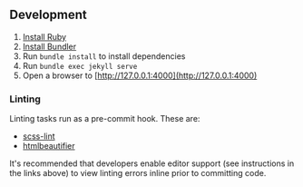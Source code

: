 ## Development
1. [Install Ruby](https://www.ruby-lang.org/en/documentation/installation/)
1. [Install Bundler](https://bundler.io/)
1. Run `bundle install` to install dependencies
1. Run `bundle exec jekyll serve`
1. Open a browser to [http://127.0.0.1:4000](http://127.0.0.1:4000)
### Linting
Linting tasks run as a pre-commit hook. These are:
- [scss-lint](https://github.com/sds/scss-lint)
- [htmlbeautifier](https://github.com/threedaymonk/htmlbeautifier)

It's recommended that developers enable editor support (see instructions in the links above) to view linting errors inline prior to committing code.
